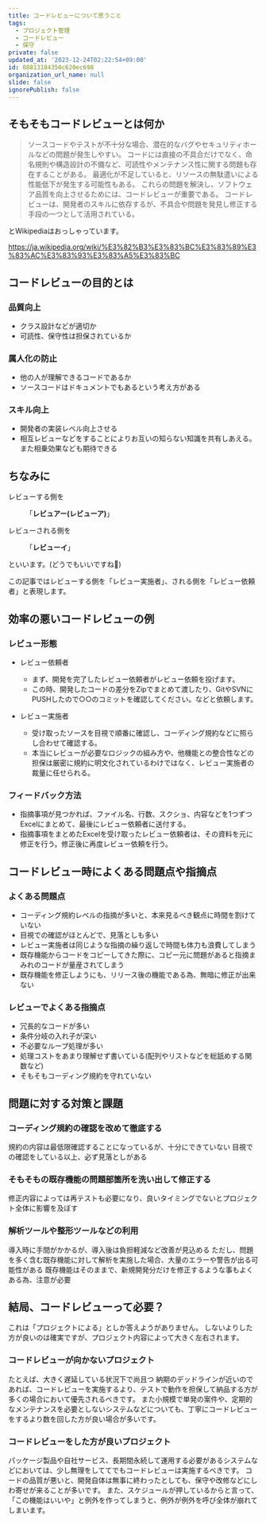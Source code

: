 ```yaml
---
title: コードレビューについて思うこと
tags:
  - プロジェクト管理
  - コードレビュー
  - 保守
private: false
updated_at: '2023-12-24T02:22:54+09:00'
id: 08813184350c620ec698
organization_url_name: null
slide: false
ignorePublish: false
---
```


## そもそもコードレビューとは何か

> ソースコードやテストが不十分な場合、潜在的なバグやセキュリティホールなどの問題が発生しやすい。
コードには直接の不具合だけでなく、命名規則や構造設計の不備など、可読性やメンテナンス性に関する問題も存在することがある。
最適化が不足していると、リソースの無駄遣いによる性能低下が発生する可能性もある。
これらの問題を解決し、ソフトウェア品質を向上させるためには、コードレビューが重要である。
コードレビューは、開発者のスキルに依存するが、不具合や問題を発見し修正する手段の一つとして活用されている。

とWikipediaはおっしゃっています。

https://ja.wikipedia.org/wiki/%E3%82%B3%E3%83%BC%E3%83%89%E3%83%AC%E3%83%93%E3%83%A5%E3%83%BC

## コードレビューの目的とは

### 品質向上
- クラス設計などが適切か
- 可読性、保守性は担保されているか

### 属人化の防止
- 他の人が理解できるコードであるか
- ソースコードはドキュメントでもあるという考え方がある

### スキル向上
- 開発者の実装レベル向上させる
- 相互レビューなどをすることによりお互いの知らない知識を共有しあえる。また相乗効果なども期待できる

## ちなみに

レビューする側を

　　　「**レビュアー(レビューア)**」

レビューされる側を

　　　「**レビューイ**」

といいます。(どうでもいいですね🤪)


この記事ではレビューする側を「レビュー実施者」、される側を「レビュー依頼者」と表現します。

## 効率の悪いコードレビューの例

### レビュー形態

- レビュー依頼者
  - まず、開発を完了したレビュー依頼者がレビュー依頼を投げます。
  - この時、開発したコードの差分をZipでまとめて渡したり、GitやSVNにPUSHしたので○○のコミットを確認してください。などと依頼します。


- レビュー実施者
  - 受け取ったソースを目視で順番に確認し、コーディング規約などに照らし合わせて確認する。
  - 本当にレビューが必要なロジックの組み方や、他機能との整合性などの担保は厳密に規約に明文化されているわけではなく、レビュー実施者の裁量に任せられる。


### フィードバック方法

- 指摘事項が見つかれば、ファイル名、行数、スクショ、内容などを1つずつExcelにまとめて、最後にレビュー依頼者に送付する。
- 指摘事項をまとめたExcelを受け取ったレビュー依頼者は、その資料を元に修正を行う。修正後に再度レビュー依頼を行う。

## コードレビュー時によくある問題点や指摘点

### よくある問題点

- コーディング規約レベルの指摘が多いと、本来見るべき観点に時間を割けていない
- 目視での確認がほとんどで、見落としも多い
- レビュー実施者は同じような指摘の繰り返しで時間も体力も浪費してしまう
- 既存機能からコードをコピーしてきた際に、コピー元に問題があると指摘まみれのコードが量産されてしまう
- 既存機能を修正しようにも、リリース後の機能である為、無暗に修正が出来ない

### レビューでよくある指摘点

- 冗長的なコードが多い
- 条件分岐の入れ子が深い
- 不必要なループ処理が多い
- 処理コストをあまり理解せず書いている(配列やリストなどを総舐めする関数など)
- そもそもコーディング規約を守れていない

## 問題に対する対策と課題

### コーディング規約の確認を改めて徹底する
規約の内容は最低限確認することになっているが、十分にできていない
目視での確認をしている以上、必ず見落としがある

### そもそもの既存機能の問題部箇所を洗い出して修正する
修正内容によっては再テストも必要になり、良いタイミングでないとプロジェクト全体に影響を及ぼす

### 解析ツールや整形ツールなどの利用
導入時に手間がかかるが、導入後は負担軽減など改善が見込める
ただし、問題を多く含む既存機能に対して解析を実施した場合、大量のエラーや警告が出る可能性がある
既存機能はそのままで、新規開発分だけを修正するような事もよくある為、注意が必要

## 結局、コードレビューって必要？

これは「プロジェクトによる」としか答えようがありません。
しないよりした方が良いのは確実ですが、プロジェクト内容によって大きく左右されます。

### コードレビューが向かないプロジェクト

たとえば、大きく遅延している状況下で尚且つ 納期のデッドラインが近いのであれば、コードレビューを実施するより、テストで動作を担保して納品する方が多くの場合において優先されるべきです。
また小規模で単発の案件や、定期的なメンテナンスを必要としないシステムなどについても、丁寧にコードレビューをするより数を回した方が良い場合が多いです。

### コードレビューをした方が良いプロジェクト

パッケージ製品や自社サービス、長期間永続して運用する必要があるシステムなどにおいては、少し無理をしててでもコードレビューは実施するべきです。
コードの品質が悪いと、開発自体は無事に終わったとしても、保守や改修などにしわ寄せが来ることが多いです。
また、スケジュールが押しているからと言って、「この機能はいいや」と例外を作ってしまうと、例外が例外を呼び全体が崩れてしまいます。

